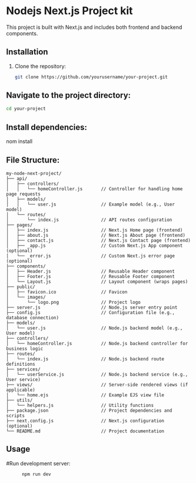 # Nodejs Next.js Project kit 

This project is built with Next.js and includes both frontend and backend components.

## Installation

1. Clone the repository:
   ```bash
   git clone https://github.com/yourusername/your-project.git

## Navigate to the project directory:
```bash
cd your-project
```
## Install dependencies:
nom install

## File Structure:
```
my-node-next-project/
├── api/
│   ├── controllers/
│   │   └── homeController.js       // Controller for handling home page requests
│   ├── models/
│   │   └── user.js                 // Example model (e.g., User model)
│   └── routes/
│       └── index.js                // API routes configuration
├── pages/
│   ├── index.js                    // Next.js Home page (frontend)
│   ├── about.js                    // Next.js About page (frontend)
│   ├── contact.js                  // Next.js Contact page (frontend)
│   ├── _app.js                     // Custom Next.js App component (optional)
│   └── _error.js                   // Custom Next.js error page (optional)
├── components/
│   ├── Header.js                   // Reusable Header component
│   ├── Footer.js                   // Reusable Footer component
│   └── Layout.js                   // Layout component (wraps pages)
├── public/
│   ├── favicon.ico                 // Favicon
│   └── images/
│       └── logo.png                // Project logo
├── server.js                       // Node.js server entry point
├── config.js                       // Configuration file (e.g., database connection)
├── models/
│   └── user.js                     // Node.js backend model (e.g., User model)
├── controllers/
│   └── homeController.js           // Node.js backend controller for business logic
├── routes/
│   └── index.js                    // Node.js backend route definitions
├── services/
│   └── userService.js              // Node.js backend service (e.g., User service)
├── views/                          // Server-side rendered views (if applicable)
│   └── home.ejs                    // Example EJS view file
├── utils/
│   └── helpers.js                  // Utility functions
├── package.json                    // Project dependencies and scripts
├── next.config.js                  // Next.js configuration (optional)
└── README.md                       // Project documentation

```
## Usage
  #Run development server:
```
      npm run dev
```
